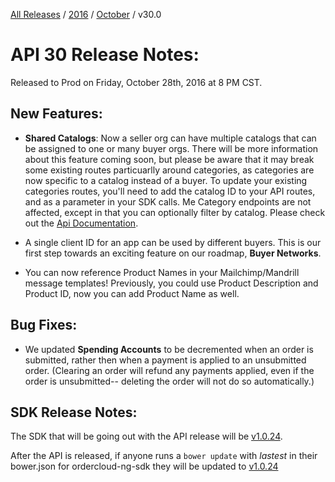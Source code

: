[All Releases](../../../README.md) / [2016](../../README.md) / [October](../../README.md) / v30.0
# API 30 Release Notes:

Released to Prod on Friday, October 28th, 2016 at 8 PM CST.

## New Features:

- **Shared Catalogs**: Now a seller org can have multiple catalogs that can be assigned to one or many buyer orgs. There will be more information about this feature coming soon, but please be aware that it may break some existing routes particuarlly around categories, as categories are now specific to a catalog instead of a buyer. To update your existing categories routes, you'll need to add the catalog ID to your API routes, and as a parameter in your SDK calls. Me Category endpoints are not affected, except in that you can optionally filter by catalog. Please check out the [Api Documentation]().

- A single client ID for an app can be used by different buyers. This is our first step towards an exciting feature on our roadmap, **Buyer Networks**.

- You can now reference Product Names in your Mailchimp/Mandrill message templates! Previously, you could use Product Description and Product ID, now you can add Product Name as well. 

## Bug Fixes:

- We updated **Spending Accounts** to be decremented when an order is submitted, rather then when a payment is applied to an unsubmitted order. (Clearing an order will refund any payments applied, even if the order is unsubmitted-- deleting the order will not do so automatically.)

## SDK Release Notes:

The SDK that will be going out with the API release will be [v1.0.24](https://github.com/ordercloud-api/angular-sdk/releases/tag/v1.0.24).

After the API is released, if anyone runs a `bower update` with _lastest_ in their bower.json for ordercloud-ng-sdk they will be updated to [v1.0.24](https://github.com/ordercloud-api/angular-sdk/releases/tag/v1.0.24)

